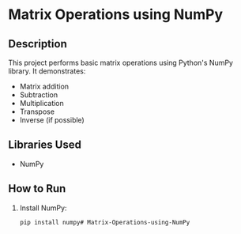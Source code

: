 # Matrix Operations using NumPy

## Description
This project performs basic matrix operations using Python's NumPy library. It demonstrates:

- Matrix addition
- Subtraction
- Multiplication
- Transpose
- Inverse (if possible)

## Libraries Used
- NumPy

## How to Run
1. Install NumPy:
   ```bash
   pip install numpy# Matrix-Operations-using-NumPy
